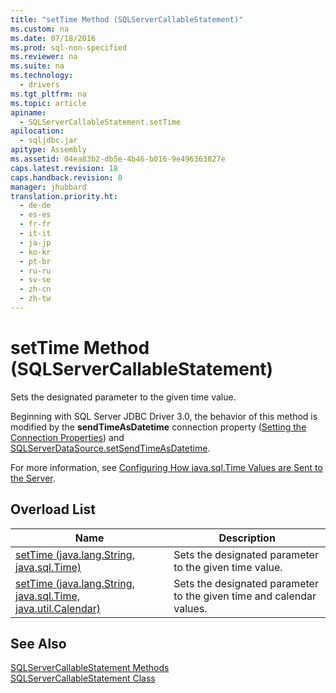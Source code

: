 ```yaml
---
title: "setTime Method (SQLServerCallableStatement)"
ms.custom: na
ms.date: 07/18/2016
ms.prod: sql-non-specified
ms.reviewer: na
ms.suite: na
ms.technology: 
  - drivers
ms.tgt_pltfrm: na
ms.topic: article
apiname: 
  - SQLServerCallableStatement.setTime
apilocation: 
  - sqljdbc.jar
apitype: Assembly
ms.assetid: 04ea83b2-db5e-4b46-b016-9e496363827e
caps.latest.revision: 18
caps.handback.revision: 0
manager: jhubbard
translation.priority.ht: 
  - de-de
  - es-es
  - fr-fr
  - it-it
  - ja-jp
  - ko-kr
  - pt-br
  - ru-ru
  - sv-se
  - zh-cn
  - zh-tw
---
```

# setTime Method (SQLServerCallableStatement)
  Sets the designated parameter to the given time value.  
  
 Beginning with  SQL Server  JDBC Driver 3.0, the behavior of this method is modified by the **sendTimeAsDatetime** connection property ([Setting the Connection Properties](../content/Setting-the-Connection-Properties.md)) and [SQLServerDataSource.setSendTimeAsDatetime](../content/setSendTimeAsDatetime-Method--SQLServerDataSource-.md).  
  
 For more information, see [Configuring How java.sql.Time Values are Sent to the Server](../content/Configuring-How-java.sql.Time-Values-are-Sent-to-the-Server.md).  
  
## Overload List  
  
|Name|Description|  
|----------|-----------------|  
|[setTime (java.lang.String, java.sql.Time)](../content/setTime-Method--java.lang.String--java.sql.Time-.md)|Sets the designated parameter to the given time value.|  
|[setTime (java.lang.String, java.sql.Time, java.util.Calendar)](../content/setTime-Method--java.lang.String--java.sql.Time--java.util.Calendar-.md)|Sets the designated parameter to the given time and calendar values.|  
  
## See Also  
 [SQLServerCallableStatement Methods](../content/SQLServerCallableStatement-Methods.md)   
 [SQLServerCallableStatement Class](../content/SQLServerCallableStatement-Class.md)  
  
  